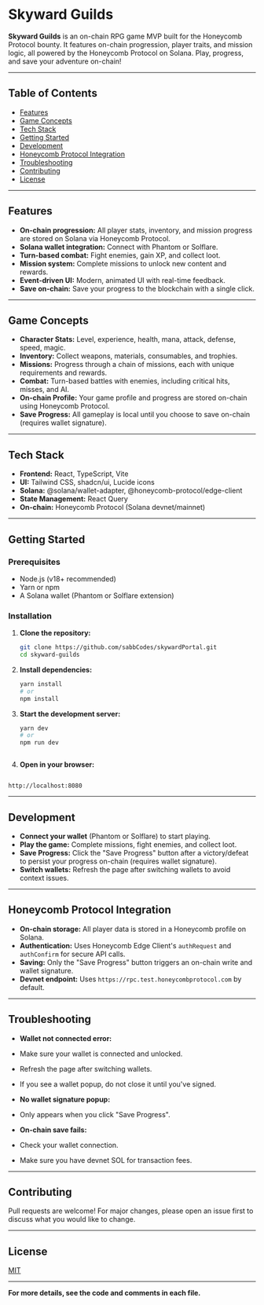 # Skyward Guilds

**Skyward Guilds** is an on-chain RPG game MVP built for the Honeycomb Protocol bounty. It features on-chain progression, player traits, and mission logic, all powered by the Honeycomb Protocol on Solana. Play, progress, and save your adventure on-chain!

---

## Table of Contents

- [Features](#features)
- [Game Concepts](#game-concepts)
- [Tech Stack](#tech-stack)
- [Getting Started](#getting-started)
- [Development](#development)
- [Honeycomb Protocol Integration](#honeycomb-protocol-integration)
- [Troubleshooting](#troubleshooting)
- [Contributing](#contributing)
- [License](#license)

---

## Features

- **On-chain progression:** All player stats, inventory, and mission progress are stored on Solana via Honeycomb Protocol.
- **Solana wallet integration:** Connect with Phantom or Solflare.
- **Turn-based combat:** Fight enemies, gain XP, and collect loot.
- **Mission system:** Complete missions to unlock new content and rewards.
- **Event-driven UI:** Modern, animated UI with real-time feedback.
- **Save on-chain:** Save your progress to the blockchain with a single click.

---

## Game Concepts

- **Character Stats:** Level, experience, health, mana, attack, defense, speed, magic.
- **Inventory:** Collect weapons, materials, consumables, and trophies.
- **Missions:** Progress through a chain of missions, each with unique requirements and rewards.
- **Combat:** Turn-based battles with enemies, including critical hits, misses, and AI.
- **On-chain Profile:** Your game profile and progress are stored on-chain using Honeycomb Protocol.
- **Save Progress:** All gameplay is local until you choose to save on-chain (requires wallet signature).

---

## Tech Stack

- **Frontend:** React, TypeScript, Vite
- **UI:** Tailwind CSS, shadcn/ui, Lucide icons
- **Solana:** @solana/wallet-adapter, @honeycomb-protocol/edge-client
- **State Management:** React Query
- **On-chain:** Honeycomb Protocol (Solana devnet/mainnet)

---

## Getting Started

### Prerequisites

- Node.js (v18+ recommended)
- Yarn or npm
- A Solana wallet (Phantom or Solflare extension)

### Installation

1. **Clone the repository:**

   ```bash
   git clone https://github.com/sabbCodes/skywardPortal.git
   cd skyward-guilds
   ```

2. **Install dependencies:**

   ```bash
   yarn install
   # or
   npm install
   ```

3. **Start the development server:**

   ```bash
   yarn dev
   # or
   npm run dev
   ```

```

```

4. **Open in your browser:**

```

http://localhost:8080

```

---

## Development

- **Connect your wallet** (Phantom or Solflare) to start playing.
- **Play the game:** Complete missions, fight enemies, and collect loot.
- **Save Progress:** Click the "Save Progress" button after a victory/defeat to persist your progress on-chain (requires wallet signature).
- **Switch wallets:** Refresh the page after switching wallets to avoid context issues.

---

## Honeycomb Protocol Integration

- **On-chain storage:** All player data is stored in a Honeycomb profile on Solana.
- **Authentication:** Uses Honeycomb Edge Client's `authRequest` and `authConfirm` for secure API calls.
- **Saving:** Only the "Save Progress" button triggers an on-chain write and wallet signature.
- **Devnet endpoint:** Uses `https://rpc.test.honeycombprotocol.com` by default.

---

## Troubleshooting

- **Wallet not connected error:**

- Make sure your wallet is connected and unlocked.
- Refresh the page after switching wallets.
- If you see a wallet popup, do not close it until you've signed.

- **No wallet signature popup:**

- Only appears when you click "Save Progress".

- **On-chain save fails:**
- Check your wallet connection.
- Make sure you have devnet SOL for transaction fees.

---

## Contributing

Pull requests are welcome! For major changes, please open an issue first to discuss what you would like to change.

---

## License

[MIT](LICENSE)

---

**For more details, see the code and comments in each file.**

```

```
